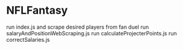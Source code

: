 # NFLFantasy
run index.js and scrape desired players from fan duel
run salaryAndPositionWebScraping.js
run calculateProjecterPoints.js
run correctSalaries.js